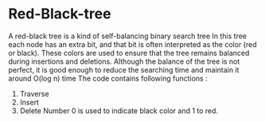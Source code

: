 # Red-Black-tree
A red-black tree is a kind of self-balancing binary search tree 
In this tree each node has an extra bit, and that bit is often interpreted as the color (red or black). These colors are used to ensure that the tree remains balanced during insertions and deletions. Although the balance of the tree is not perfect, it is good enough to reduce the searching time and maintain it around O(log n) time
The code contains following functions :
  1) Traverse 
  2) Insert 
  3) Delete 
Number 0 is used to indicate black color and 1 to red.
